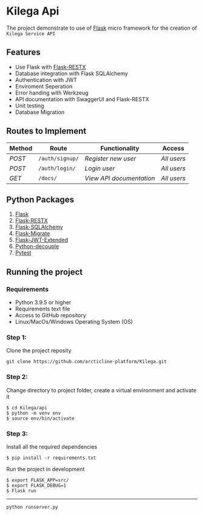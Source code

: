 # Kilega Api

The project demonstrate to use of [Flask](https://flask.palletsprojects.com/en/2.2.x/) micro framework for the creation of `Kilega Service API`

## Features
- Use Flask with [Flask-RESTX](https://flask-restx.readthedocs.io/en/latest/)
- Database integration with Flask SQLAlchemy
- Authentication with JWT
- Enviroment Seperation 
- Error handing with Werkzeug
- API documentation with SwaggerUI and Flask-RESTX
- Unit testing 
- Database Migration
## Routes to Implement
| Method | Route | Functionality |Access|
| ------- | ----- | ------------- | ------------- |
| *POST* | ```/auth/signup/``` | _Register new user_| _All users_|
| *POST* | ```/auth/login/``` | _Login user_|_All users_|
| *GET* | ```/docs/``` | _View API documentation_|_All users_|

## Python Packages
1. [Flask](https://flask.palletsprojects.com/en/2.2.x/)
2. [Flask-RESTX](https://flask-restx.readthedocs.io/en/latest/)
3. [Flask-SQLAlchemy](https://flask-sqlalchemy.palletsprojects.com/en/3.0.x/)
4. [Flask-Migrate](https://flask-migrate.readthedocs.io/en/latest/)
5. [Flask-JWT-Extended](https://flask-jwt-extended.readthedocs.io/en/stable/)
6. [Python-decouple](https://pypi.org/project/python-decouple/)
7. [Pytest](https://docs.pytest.org/en/7.2.x/)

## Running the project 
### Requirements
- Python 3.9.5 or higher
- Requirements text file
- Access to GitHub repository
- Linux/MacOs/Windows Operating System (OS)
### Step 1:
Clone the project reposity
```
git clone https://github.com/arcticline-platform/Kilega.git
```
### Step 2:
Change directory to project folder, create a virtual environment and activate it

```
$ cd Kilega/api
$ python -m venv env
$ source env/bin/activate
```

### Step 3:
Install all the required dependencies
```
$ pip install -r requirements.txt
```
Run the project in development
```
$ export FLASK_APP=src/
$ export FLASK_DEBUG=1
$ Flask run
```
----
```
python runserver.py